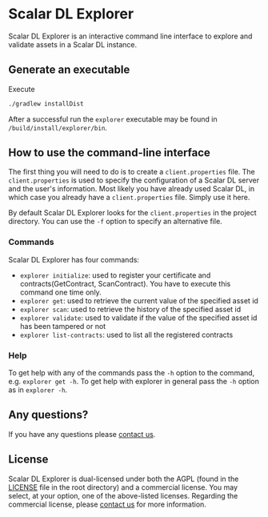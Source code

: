 # Scalar DL Explorer

Scalar DL Explorer is an interactive command line interface to explore and validate assets in a Scalar DL instance.

## Generate an executable

Execute

```bash
./gradlew installDist
```

After a successful run the `explorer` executable may be found in `/build/install/explorer/bin`.

## How to use the command-line interface

The first thing you will need to do is to create a `client.properties` file. The `client.properties` is used to specify the configuration of a Scalar DL server and the user's information. Most likely you have already used Scalar DL, in which case you already have a `client.properties` file. Simply use it here.

By default Scalar DL Explorer looks for the `client.properties` in the project directory. You can use the `-f` option to specify an alternative file.

### Commands

Scalar DL Explorer has four commands:

- `explorer initialize`: used to register your certificate and contracts(GetContract, ScanContract). You have to execute this command one time only.
- `explorer get`: used to retrieve the current value of the specified asset id
- `explorer scan`: used to retrieve the history of the specified asset id
- `explorer validate`: used to validate if the value of the specified asset id has been tampered or not
- `explorer list-contracts`: used to list all the registered contracts

### Help

To get help with any of the commands pass the `-h` option to the command, e.g. `explorer get -h`. To get help with explorer in general pass the `-h` option as in `explorer -h`. 

## Any questions?

If you have any questions please [contact us](https://scalar-labs.com/contact_us/).

## License

Scalar DL Explorer is dual-licensed under both the AGPL (found in the [LICENSE](./LICENSE) file in the root directory) and a commercial license. You may select, at your option, one of the above-listed licenses. Regarding the commercial license, please [contact us](https://scalar-labs.com/contact_us/) for more information.
